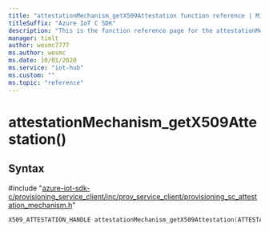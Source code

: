 ```yaml
---                             
title: "attestationMechanism_getX509Attestation function reference | Microsoft Docs" 
titleSuffix: "Azure IoT C SDK"            
description: "This is the function reference page for the attestationMechanism_getX509Attestation() function in the Azure IoT C SDK. This SDK is used with Azure IoT Hub and Azure IoT Hub Device Provisioning Service"            
manager: timlt                 
author: wesmc7777              
ms.author: wesmc               
ms.date: 10/01/2020                    
ms.service: "iot-hub"             
ms.custom: ""                
ms.topic: "reference"        
---                            
```


# attestationMechanism_getX509Attestation()

## Syntax

\#include "[azure-iot-sdk-c/provisioning_service_client/inc/prov_service_client/provisioning_sc_attestation_mechanism.h](../provisioning-sc-attestation-mechanism-h.md)"  
```C
X509_ATTESTATION_HANDLE attestationMechanism_getX509Attestation(ATTESTATION_MECHANISM_HANDLE  att_mech);
```


